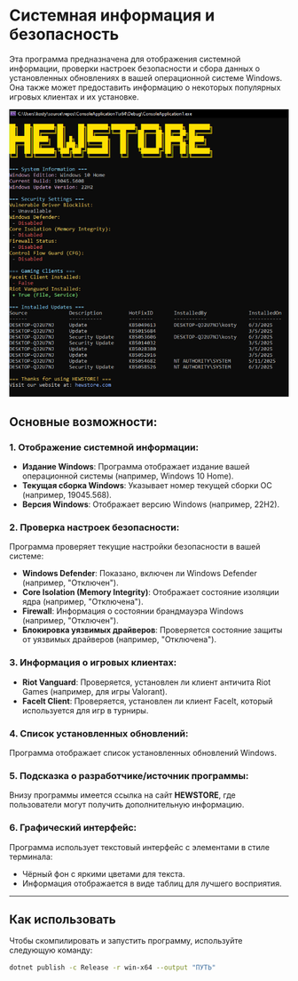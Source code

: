 ﻿# Системная информация и безопасность

Эта программа предназначена для отображения системной информации, проверки настроек безопасности и сбора данных о установленных обновлениях в вашей операционной системе Windows. Она также может предоставить информацию о некоторых популярных игровых клиентах и их установке.

![Скриншот программы](Overlay.png)

## Основные возможности:

### 1. **Отображение системной информации**:
- **Издание Windows**: Программа отображает издание вашей операционной системы (например, Windows 10 Home).
- **Текущая сборка Windows**: Указывает номер текущей сборки ОС (например, 19045.568).
- **Версия Windows**: Отображает версию Windows (например, 22H2).

### 2. **Проверка настроек безопасности**:
Программа проверяет текущие настройки безопасности в вашей системе:
- **Windows Defender**: Показано, включен ли Windows Defender (например, "Отключен").
- **Core Isolation (Memory Integrity)**: Отображает состояние изоляции ядра (например, "Отключена").
- **Firewall**: Информация о состоянии брандмауэра Windows (например, "Отключен").
- **Блокировка уязвимых драйверов**: Проверяется состояние защиты от уязвимых драйверов (например, "Отключена").

### 3. **Информация о игровых клиентах**:
- **Riot Vanguard**: Проверяется, установлен ли клиент античита Riot Games (например, для игры Valorant).
- **FaceIt Client**: Проверяется, установлен ли клиент FaceIt, который используется для игр в турниры.

### 4. **Список установленных обновлений**:
Программа отображает список установленных обновлений Windows.

### 5. **Подсказка о разработчике/источник программы**:
Внизу программы имеется ссылка на сайт **HEWSTORE**, где пользователи могут получить дополнительную информацию.

### 6. **Графический интерфейс**:
Программа использует текстовый интерфейс с элементами в стиле терминала:
- Чёрный фон с яркими цветами для текста.
- Информация отображается в виде таблиц для лучшего восприятия.

---

## Как использовать

Чтобы скомпилировать и запустить программу, используйте следующую команду:

```bash
dotnet publish -c Release -r win-x64 --output "ПУТЬ"
